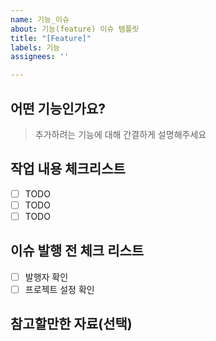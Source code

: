 ```yaml
---
name: 기능_이슈
about: 기능(feature) 이슈 템플릿
title: "[Feature]"
labels: 기능
assignees: ''

---
```


## 어떤 기능인가요?

> 추가하려는 기능에 대해 간결하게 설명해주세요

## 작업 내용 체크리스트

- [ ] TODO
- [ ] TODO
- [ ] TODO

## 이슈 발행 전 체크 리스트

- [ ] 발행자 확인
- [ ] 프로젝트 설정 확인

## 참고할만한 자료(선택)
